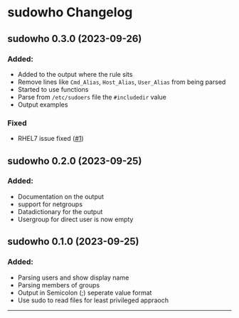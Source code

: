 # sudowho Changelog

## sudowho 0.3.0 (2023-09-26)
### Added:
 - Added to the output where the rule sits
 - Remove lines like `Cmd_Alias`, `Host_Alias`, `User_Alias` from being parsed
 - Started to use functions
 - Parse from `/etc/sudoers` file the `#includedir` value
 - Output examples
### Fixed
 - RHEL7 issue fixed ([#1][i1])

## sudowho 0.2.0 (2023-09-25)
### Added:
 - Documentation on the output
 - support for netgroups
 - Datadictionary for the output
 - Usergroup for direct user is now empty

## sudowho 0.1.0 (2023-09-25)

### Added:
 - Parsing users and show display name 
 - Parsing members of groups
 - Output in Semicolon (;) seperate value format
 - Use sudo to read files for least privileged appraoch 

---------------------------------------------------------------------------------
[i1]: https://github.com/paderijk/sudowho/issues/1
